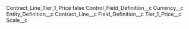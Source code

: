 <?xml version="1.0" encoding="UTF-8"?>
<CustomMetadata xmlns="http://soap.sforce.com/2006/04/metadata" xmlns:xsi="http://www.w3.org/2001/XMLSchema-instance" xmlns:xsd="http://www.w3.org/2001/XMLSchema">
    <label>Contract_Line_Tier_1_Price</label>
    <protected>false</protected>
    <values>
        <field>Control_Field_Definition__c</field>
        <value xsi:type="xsd:string">Currency__c</value>
    </values>
    <values>
        <field>Entity_Definition__c</field>
        <value xsi:type="xsd:string">Contract_Line__c</value>
    </values>
    <values>
        <field>Field_Definition__c</field>
        <value xsi:type="xsd:string">Tier_1_Price__c</value>
    </values>
    <values>
        <field>Scale__c</field>
        <value xsi:nil="true"/>
    </values>
</CustomMetadata>
